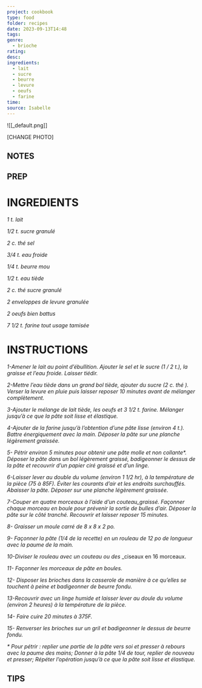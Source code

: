 ```yaml
---
project: cookbook
type: food
folder: recipes
date: 2023-09-13T14:48
tags: 
genre:
  - brioche
rating: 
desc: 
ingredients:
  - lait
  - sucre
  - beurre
  - levure
  - oeufs
  - farine
time: 
source: Isabelle
---
```


![[_default.png]]

[CHANGE PHOTO]


## NOTES




## PREP


# INGREDIENTS

_1 t. lait_

_1/2 t. sucre granulé_

_2 c. thé sel_

_3/4 t. eau froide_

_1/4 t. beurre mou_

_1/2 t. eau tiède_

_2 c. thé sucre granulé_

_2 enveloppes de levure granulée_

_2 oeufs bien battus_

_7 1/2 t. farine tout usage tamisée_




# INSTRUCTIONS

_1-Amener le lait au point d’ébullition. Ajouter_
_le sel et le sucre (1 / 2 t.), la graisse et l’eau_
_froide. Laisser tiédir._

_2-Mettre l’eau tiède dans un grand bol tiède,_
_ajouter du sucre (2 c. thé ). Verser la levure_
_en pluie puis laisser reposer 10 minutes avant_
_de mélanger complètement._

_3-Ajouter le mélange de lait tiède, les oeufs_
_et 3 1/2 t. farine. Mélanger jusqu’à ce que la_
_pâte soit lisse et élastique._

_4-Ajouter de la farine jusqu’à l’obtention d’une_
_pâte lisse (environ 4 t.). Battre énergiquement_
_avec la main. Déposer la pâte sur une planche_
_légèrement graissée._

_5- Pétrir environ 5 minutes pour obtenir une_
_pâte molle et non collante*. Déposer la pâte_
_dans un bol légèrement graissé, badigeonner_
_le dessus de la pâte et recouvrir d’un papier_
_ciré graissé et d’un linge._

_6-Laisser lever au double du volume (environ_
_1 1/2 hr), à la température de la pièce (75 à_
_85F). Éviter les courants d’air et les endroits_
_surchauffés. Abaisser la pâte. Déposer sur une_
_planche légèrement graissée._

_7-Couper en quatre morceaux à l’aide d’un couteau_graissé. Façonner chaque morceau en_
_boule pour prévenir la sortie de bulles d’air._
_Déposer la pâte sur le côté tranché. Recouvrir_
_et laisser reposer 15 minutes._

_8- Graisser un moule carré de 8 x 8 x 2 po._

_9- Façonner la pâte (1/4 de la recette) en un_
_rouleau de 12 po de longueur avec la paume de_
_la main._

_10-Diviser le rouleau avec un couteau ou des_
_ciseaux en 16 morceaux.

_11- Façonner les morceaux de pâte en boules._

_12- Disposer les brioches dans la casserole_
_de manière à ce qu’elles se touchent à peine_
_et badigeonner de beurre fondu._

_13-Recouvrir avec un linge humide et laisser_
_lever au doule du volume (environ 2 heures)_
_à la température de la pièce._

_14- Faire cuire 20 minutes à 375F._

_15- Renverser les brioches sur un gril et badigeonner_
_le dessus de beurre fondu._

_* Pour pétrir : replier une partie de la pâte_
_vers soi et presser à rebours avec la paume_
_des mains; Donner à la pâte 1/4 de tour,_
_replier de nouveau et presser; Répéter l’opération_
_jusqu’à ce que la pâte soit lisse et_
_élastique._


## TIPS



